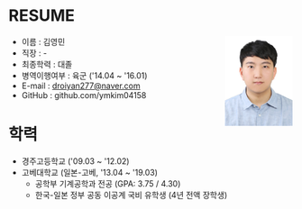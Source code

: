 # RESUME
<img src="picture.jpg" width="120px" height="160px" align="right" />

* 이름 : 김영민
* 직장 : -
* 최종학력 : 대졸
* 병역이행여부 : 육군 ('14.04 ~ '16.01)
* E-mail : droiyan277@naver.com
* GitHub : github.com/ymkim04158

# 학력
* 경주고등학교 ('09.03 ~ '12.02)
* 고베대학교 (일본-고베, '13.04 ~ '19.03)
  * 공학부 기계공학과 전공 (GPA: 3.75 / 4.30)
  * 한국-일본 정부 공동 이공계 국비 유학생 (4년 전액 장학생)
